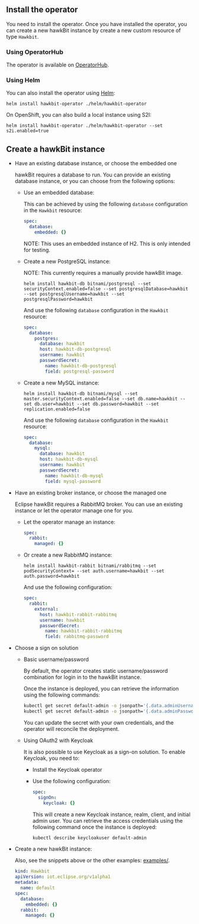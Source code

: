 ## Install the operator

You need to install the operator. Once you have installed the operator, you can create a new hawkBit instance by
create a new custom resource of type `Hawkbit`.

### Using OperatorHub

The operator is available on [OperatorHub](https://operatorhub.io/operator/hawkbit-operator).

### Using Helm

You can also install the operator using [Helm](https://helm.sh/):

    helm install hawkbit-operator ./helm/hawkbit-operator

On OpenShift, you can also build a local instance using S2I:

    helm install hawkbit-operator ./helm/hawkbit-operator --set s2i.enabled=true

## Create a hawkBit instance

* Have an existing database instance, or choose the embedded one

  hawkBit requires a database to run. You can provide an existing database instance, or
  you can choose from the following options:

  * Use an embedded database:
  
    This can be achieved by using the following `database` configuration in the `Hawkbit` resource:
  
    ~~~yaml
    spec:
      database:
        embedded: {}
    ~~~
    
    NOTE: This uses an embedded instance of H2. This is only intended for testing.

  * Create a new PostgreSQL instance:
    
    NOTE: This currently requires a manually provide hawkBit image.
    
    ~~~
    helm install hawkbit-db bitnami/postgresql --set securityContext.enabled=false --set postgresqlDatabase=hawkbit --set postgresqlUsername=hawkbit --set postgresqlPassword=hawkbit
    ~~~
    
    And use the following `database` configuration in the `Hawkbit` resource:
    
    ~~~yaml
    spec:
      database:
        postgres:
          database: hawkbit
          host: hawkbit-db-postgresql
          username: hawkbit
          passwordSecret:
            name: hawkbit-db-postgresql
            field: postgresql-password
    ~~~

  * Create a new MySQL instance:

    ~~~
    helm install hawkbit-db bitnami/mysql --set master.securityContext.enabled=false --set db.name=hawkbit --set db.user=hawkbit --set db.password=hawkbit --set replication.enabled=false
    ~~~
    
    And use the following `database` configuration in the `Hawkbit` resource:
    
    ~~~yaml
    spec:
      database:
        mysql:
          database: hawkbit
          host: hawkbit-db-mysql
          username: hawkbit
          passwordSecret:
            name: hawkbit-db-mysql
            field: mysql-password
    ~~~

* Have an existing broker instance, or choose the managed one

  Eclipse hawkBit requires a RabbitMQ broker. You can use an existing instance or let the
  operator manage one for you.

    * Let the operator manage an instance:
    
      ~~~yaml
      spec:
        rabbit:
          managed: {}
      ~~~
    
    * Or create a new RabbitMQ instance:
      
      ~~~
      helm install hawkbit-rabbit bitnami/rabbitmq --set podSecurityContext= --set auth.username=hawkbit --set auth.password=hawkbit
      ~~~
      
      And use the following configuration:
      
      ~~~yaml
      spec:
        rabbit:
          external:
            host: hawkbit-rabbit-rabbitmq
            username: hawkbit
            passwordSecret:
              name: hawkbit-rabbit-rabbitmq
              field: rabbitmq-password
      ~~~

* Choose a sign on solution

  * Basic username/password
  
    By default, the operator creates static username/password combination for login in to
    the hawkBit instance.
  
    Once the instance is deployed, you can retrieve the information using the following
    commands:
    
    ~~~sh
    kubectl get secret default-admin -o jsonpath='{.data.adminUsername}' | base64 -d
    kubectl get secret default-admin -o jsonpath='{.data.adminPassword}' | base64 -d | cut -c7-
    ~~~
      
    You can update the secret with your own credentials, and the operator will reconcile
    the deployment.
    
  * Using OAuth2 with Keycloak

    It is also possible to use Keycloak as a sign-on solution. To enable Keycloak, you need to:

    * Install the Keycloak operator
    * Use the following configuration:
    
      ~~~yaml
      spec:
        signOn:
          keycloak: {}
      ~~~
      
      This will create a new Keycloak instance, realm, client, and initial admin user. You can
      retrieve the access credentials using the following command once the instance is deployed:
      
      ~~~sh
      kubectl describe keycloakuser default-admin
      ~~~

* Create a new hawkBit instance:

  Also, see the snippets above or the other examples: [examples/](examples/).

  ~~~yaml
  kind: Hawkbit
  apiVersion: iot.eclipse.org/v1alpha1
  metadata:
    name: default
  spec:
    database:
      embedded: {}
    rabbit:
      managed: {}
  ~~~
